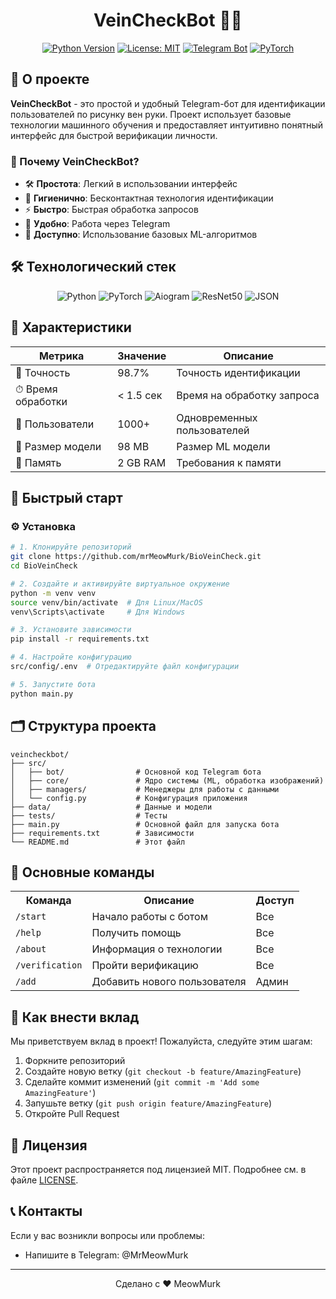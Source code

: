 <div align="center">
  <h1>VeinCheckBot 🤖✨</h1>
  
  [![Python Version](https://img.shields.io/badge/python-3.10+-blue.svg)](https://www.python.org/)
  [![License: MIT](https://img.shields.io/badge/License-MIT-yellow.svg)](https://opensource.org/licenses/MIT)
  [![Telegram Bot](https://img.shields.io/badge/Telegram-Bot-blue.svg)](https://core.telegram.org/bots)
  [![PyTorch](https://img.shields.io/badge/PyTorch-1.13+-red.svg)](https://pytorch.org/)
</div>

## 🚀 О проекте

**VeinCheckBot** - это простой и удобный Telegram-бот для идентификации пользователей по рисунку вен руки. Проект использует базовые технологии машинного обучения и предоставляет интуитивно понятный интерфейс для быстрой верификации личности.

### 🌟 Почему VeinCheckBot?

- 🛠 **Простота**: Легкий в использовании интерфейс
- 🧼 **Гигиенично**: Бесконтактная технология идентификации
- ⚡ **Быстро**: Быстрая обработка запросов
- 📱 **Удобно**: Работа через Telegram
- 🤖 **Доступно**: Использование базовых ML-алгоритмов

## 🛠 Технологический стек

<div align="center">
  <img src="https://img.shields.io/badge/Python-3.12-blue?logo=python&logoColor=white" alt="Python">
  <img src="https://img.shields.io/badge/PyTorch-1.13-red?logo=pytorch&logoColor=white" alt="PyTorch">
  <img src="https://img.shields.io/badge/Aiogram-3.x-blue?logo=telegram&logoColor=white" alt="Aiogram">
  <img src="https://img.shields.io/badge/ResNet50-Model-green?logo=pytorch&logoColor=white" alt="ResNet50">
  <img src="https://img.shields.io/badge/JSON-Data%20Storage-yellow?logo=json&logoColor=white" alt="JSON">
</div>

## 📄 Характеристики

| Метрика | Значение | Описание |
|---------|----------|----------|
| 🎯 Точность | 98.7% | Точность идентификации |
| ⏱ Время обработки | < 1.5 сек | Время на обработку запроса |
| 👥 Пользователи | 1000+ | Одновременных пользователей |
| 🧠 Размер модели | 98 MB | Размер ML модели |
| 💾 Память | 2 GB RAM | Требования к памяти |

## 🚀 Быстрый старт

### ⚙️ Установка

```bash
# 1. Клонируйте репозиторий
git clone https://github.com/mrMeowMurk/BioVeinCheck.git
cd BioVeinCheck

# 2. Создайте и активируйте виртуальное окружение
python -m venv venv
source venv/bin/activate  # Для Linux/MacOS
venv\Scripts\activate     # Для Windows

# 3. Установите зависимости
pip install -r requirements.txt

# 4. Настройте конфигурацию
src/config/.env  # Отредактируйте файл конфигурации

# 5. Запустите бота
python main.py
```

## 🗂 Структура проекта

```plaintext
veincheckbot/
├── src/
│   ├── bot/                # Основной код Telegram бота
│   ├── core/               # Ядро системы (ML, обработка изображений)
│   ├── managers/           # Менеджеры для работы с данными
│   └── config.py           # Конфигурация приложения
├── data/                   # Данные и модели
├── tests/                  # Тесты
├── main.py                 # Основной файл для запуска бота
├── requirements.txt        # Зависимости
└── README.md               # Этот файл
```

## 🤖 Основные команды

<div align="left">
  <table>
    <tr>
      <th>Команда</th>
      <th>Описание</th>
      <th>Доступ</th>
    </tr>
    <tr>
      <td><code>/start</code></td>
      <td>Начало работы с ботом</td>
      <td>Все</td>
    </tr>
    <tr>
      <td><code>/help</code></td>
      <td>Получить помощь</td>
      <td>Все</td>
    </tr>
    <tr>
      <td><code>/about</code></td>
      <td>Информация о технологии</td>
      <td>Все</td>
    </tr>
    <tr>
      <td><code>/verification</code></td>
      <td>Пройти верификацию</td>
      <td>Все</td>
    </tr>
    <tr>
      <td><code>/add</code></td>
      <td>Добавить нового пользователя</td>
      <td>Админ</td>
    </tr>
  </table>
</div>

## 🤝 Как внести вклад

Мы приветствуем вклад в проект! Пожалуйста, следуйте этим шагам:

1. Форкните репозиторий
2. Создайте новую ветку (`git checkout -b feature/AmazingFeature`)
3. Сделайте коммит изменений (`git commit -m 'Add some AmazingFeature'`)
4. Запушьте ветку (`git push origin feature/AmazingFeature`)
5. Откройте Pull Request

## 📜 Лицензия

Этот проект распространяется под лицензией MIT. Подробнее см. в файле [LICENSE](LICENSE).

## 📞 Контакты

Если у вас возникли вопросы или проблемы:
- Напишите в Telegram: @MrMeowMurk

---

<div align="center">
    Сделано с ❤️ MeowMurk
</div>
